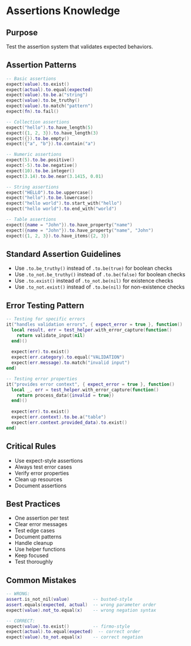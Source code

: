 # Assertions Knowledge

## Purpose
Test the assertion system that validates expected behaviors.

## Assertion Patterns
```lua
-- Basic assertions
expect(value).to.exist()
expect(actual).to.equal(expected)
expect(value).to.be.a("string")
expect(value).to.be_truthy()
expect(value).to.match("pattern")
expect(fn).to.fail()

-- Collection assertions
expect("hello").to.have_length(5)
expect({1, 2, 3}).to.have_length(3)
expect({}).to.be.empty()
expect({"a", "b"}).to.contain("a")

-- Numeric assertions
expect(5).to.be.positive()
expect(-5).to.be.negative()
expect(10).to.be.integer()
expect(3.14).to.be.near(3.1415, 0.01)

-- String assertions
expect("HELLO").to.be.uppercase()
expect("hello").to.be.lowercase()
expect("hello world").to.start_with("hello")
expect("hello world").to.end_with("world")

-- Table assertions
expect({name = "John"}).to.have_property("name")
expect({name = "John"}).to.have_property("name", "John")
expect({1, 2, 3}).to.have_items({2, 3})
```

## Standard Assertion Guidelines
- Use `.to.be_truthy()` instead of `.to.be(true)` for boolean checks
- Use `.to_not.be_truthy()` instead of `.to.be(false)` for boolean checks
- Use `.to.exist()` instead of `.to_not.be(nil)` for existence checks
- Use `.to_not.exist()` instead of `.to.be(nil)` for non-existence checks

## Error Testing Pattern
```lua
-- Testing for specific errors
it("handles validation errors", { expect_error = true }, function()
  local result, err = test_helper.with_error_capture(function()
    return validate_input(nil)
  end)()
  
  expect(err).to.exist()
  expect(err.category).to.equal("VALIDATION")
  expect(err.message).to.match("invalid input")
end)

-- Testing error properties
it("provides error context", { expect_error = true }, function()
  local _, err = test_helper.with_error_capture(function()
    return process_data({invalid = true})
  end)()
  
  expect(err).to.exist()
  expect(err.context).to.be.a("table")
  expect(err.context.provided_data).to.exist()
end)
```

## Critical Rules
- Use expect-style assertions
- Always test error cases
- Verify error properties
- Clean up resources
- Document assertions

## Best Practices
- One assertion per test
- Clear error messages
- Test edge cases
- Document patterns
- Handle cleanup
- Use helper functions
- Keep focused
- Test thoroughly

## Common Mistakes
```lua
-- WRONG:
assert.is_not_nil(value)         -- busted-style
assert.equals(expected, actual)  -- wrong parameter order
expect(value).not_to.equal(x)    -- wrong negation syntax

-- CORRECT:
expect(value).to.exist()         -- firmo-style
expect(actual).to.equal(expected)  -- correct order
expect(value).to_not.equal(x)    -- correct negation
```